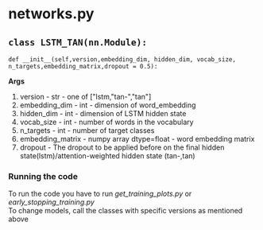 # networks.py 
## `class LSTM_TAN(nn.Module):`
```
def __init__(self,version,embedding_dim, hidden_dim, vocab_size, n_targets,embedding_matrix,dropout = 0.5):
```
__Args__
1. version - str - one of ["lstm,"tan-","tan"]
2. embedding_dim - int - dimension of word_embedding
3. hidden_dim - int - dimension of LSTM hidden state
4. vocab_size - int - number of words in the vocabulary
5. n_targets - int - number of target classes
6. embedding_matrix - numpy array dtype=float - word embedding matrix
6. dropout - The dropout to be applied before on the final hidden state(lstm)/attention-weighted hidden state (tan-,tan)

### Running the code
To run the code you have to run *get_training_plots.py* or *early_stopping_training.py*<br>
To change models, call the classes with specific versions as mentioned above<br>
